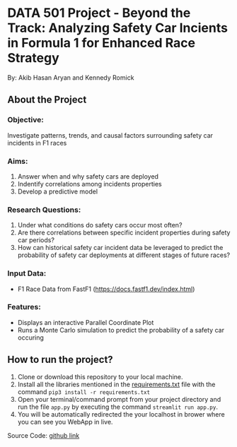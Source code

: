 # DATA 501 Project - Beyond the Track: Analyzing Safety Car Incients in Formula 1 for Enhanced Race Strategy

By: Akib Hasan Aryan and Kennedy Romick

## About the Project

### Objective: 
Investigate patterns, trends, and causal factors surrounding safety car incidents in F1 races
### Aims:
1. Answer when and why safety cars are deployed
2. Indentify correlations among incidents properties
3. Develop a predictive model
### Research Questions:
1. Under what conditions do safety cars occur most often?
2. Are there correlations between specific incident properties during safety car periods?
3. How can historical safety car incident data be leveraged to predict the probability of safety car deployments at different stages of future races?
### Input Data: 
- F1 Race Data from FastF1 (https://docs.fastf1.dev/index.html)
### Features: 
- Displays an interactive Parallel Coordinate Plot
- Runs a Monte Carlo simulation to predict the probability of a safety car occuring

## How to run the project?

1. Clone or download this repository to your local machine.
2. Install all the libraries mentioned in the [requirements.txt](https://github.com/kennedyromick/DATA_501/blob/main/requirements.txt) file with the command `pip3 install -r requirements.txt`
3. Open your terminal/command prompt from your project directory and run the file `app.py` by executing the command `streamlit run app.py`.
4. You will be automatically redirected the your localhost in brower where you can see you WebApp in live.

Source Code: [github link](https://github.com/everydaycodings/Data-Analysis-Web-App)
